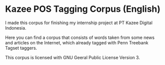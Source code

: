 # Kazee POS Tagging Corpus (English)

I made this corpus for finishing my internship project at PT Kazee Digital Indonesia.

Here you can find a corpus that consists of words taken from some news and articles on the Internet, which already tagged with Penn Treebank Tagset taggers.

This corpus is licensed with GNU Geeral Public License Version 3.
